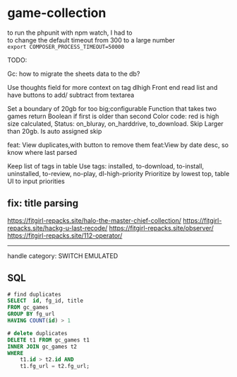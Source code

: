 # game-collection

to run the phpunit with npm watch, I had to  
to change the default timeout from 300 to a large number  
`export COMPOSER_PROCESS_TIMEOUT=50000`

TODO:

Gc: how to migrate the sheets data to the db?

Use thoughts field for more context on tag dlhigh
Front end read list and have buttons to add/ subtract from textarea

Set a boundary of 20gb for too big;configurable
Function that takes two games return Boolean if first is older than second
Color code: red is high size calculated,
Status: on_bluray, on_harddrive, to_download. Skip
Larger than 20gb. Is auto assigned skip

feat: View duplicates,with button to remove them
feat:View by date desc, so know where last parsed

Keep list of tags in table
Use tags: installed, to-download, to-install, uninstalled, to-review, no-play, dl-high-priority
Prioritize by lowest top, table UI to input priorities

## fix: title parsing

https://fitgirl-repacks.site/halo-the-master-chief-collection/
https://fitgirl-repacks.site/hackg-u-last-recode/
https://fitgirl-repacks.site/observer/
https://fitgirl-repacks.site/112-operator/

----

handle category: SWITCH EMULATED

## SQL

```sql
# find duplicates
SELECT  id, fg_id, title
FROM gc_games
GROUP BY fg_url
HAVING COUNT(id) > 1
```

```sql
# delete duplicates
DELETE t1 FROM gc_games t1
INNER JOIN gc_games t2 
WHERE 
    t1.id > t2.id AND 
    t1.fg_url = t2.fg_url;
    
```
